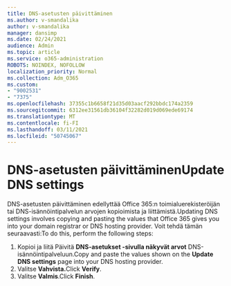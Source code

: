 ```yaml
---
title: DNS-asetusten päivittäminen
ms.author: v-smandalika
author: v-smandalika
manager: dansimp
ms.date: 02/24/2021
audience: Admin
ms.topic: article
ms.service: o365-administration
ROBOTS: NOINDEX, NOFOLLOW
localization_priority: Normal
ms.collection: Adm_O365
ms.custom:
- "9002531"
- "7375"
ms.openlocfilehash: 37355c1b6658f21d35d03aacf292bbdc174a2359
ms.sourcegitcommit: 6312ee31561db36104f32282d019d069ede69174
ms.translationtype: MT
ms.contentlocale: fi-FI
ms.lasthandoff: 03/11/2021
ms.locfileid: "50745067"
---
```

# <a name="update-dns-settings"></a><span data-ttu-id="5ac14-102">DNS-asetusten päivittäminen</span><span class="sxs-lookup"><span data-stu-id="5ac14-102">Update DNS settings</span></span>

<span data-ttu-id="5ac14-103">DNS-asetusten päivittäminen edellyttää Office 365:n toimialuerekisteröijän tai DNS-isännöintipalvelun arvojen kopioimista ja liittämistä.</span><span class="sxs-lookup"><span data-stu-id="5ac14-103">Updating DNS settings involves copying and pasting the values that Office 365 gives you into your domain registrar or DNS hosting provider.</span></span> <span data-ttu-id="5ac14-104">Voit tehdä tämän seuraavasti:</span><span class="sxs-lookup"><span data-stu-id="5ac14-104">To do this, perform the following steps:</span></span>

1. <span data-ttu-id="5ac14-105">Kopioi ja liitä Päivitä **DNS-asetukset -sivulla näkyvät arvot** DNS-isännöintipalveluun.</span><span class="sxs-lookup"><span data-stu-id="5ac14-105">Copy and paste the values shown on the **Update DNS settings** page into your DNS hosting provider.</span></span>
2. <span data-ttu-id="5ac14-106">Valitse **Vahvista.**</span><span class="sxs-lookup"><span data-stu-id="5ac14-106">Click **Verify**.</span></span>
3. <span data-ttu-id="5ac14-107">Valitse **Valmis**.</span><span class="sxs-lookup"><span data-stu-id="5ac14-107">Click **Finish**.</span></span>